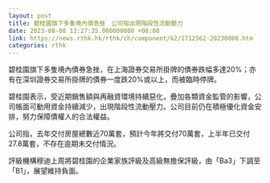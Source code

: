 ```yaml
---
layout: post
title: 碧桂園旗下多隻境內債急挫　公司指出現階段性流動壓力
date: 2023-08-08 13:27:35.000000000 +08:00
link: https://news.rthk.hk/rthk/ch/component/k2/1712562-20230808.htm
categories: rthk
---
```


碧桂園旗下多隻境內債券急挫，在上海證券交易所掛牌的債券跌幅多達20%；亦有在深圳證券交易所掛牌的債券一度跌20%或以上，而被臨時停牌。

碧桂園表示，受近期銷售額與再融資環境持續惡化，疊加各類資金監管的影響，公司帳面可動用資金持續減少，出現階段性流動壓力。公司目前仍在積極優化資金安排，努力保障債權人的合法權益。

公司指，去年交付房屋總數近70萬套，預計今年將交付70萬套，上半年已交付27.8萬套，不存在逾期未交付情況。

評級機構穆迪上周將碧桂園的企業家族評級及高級無擔保評級，由「Ba3」下調至「B1」，展望維持負面。
